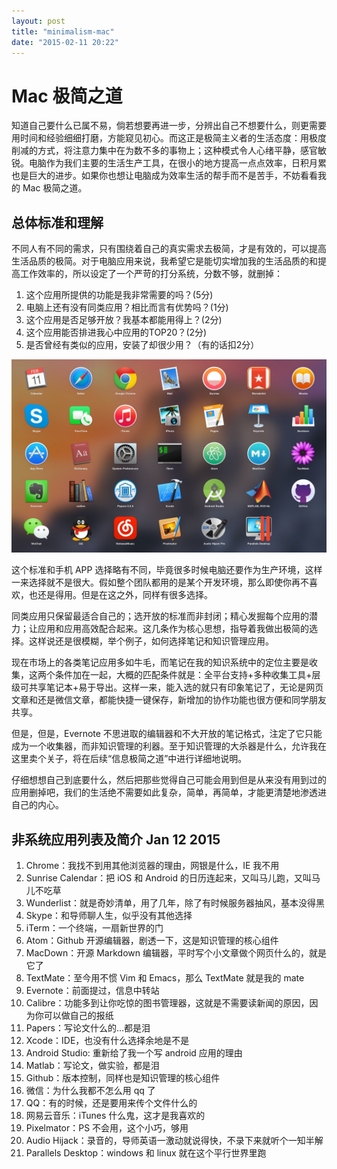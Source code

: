 ```yaml
---
layout: post
title: "minimalism-mac"
date: "2015-02-11 20:22"
---
```


# Mac 极简之道

知道自己要什么已属不易，倘若想要再进一步，分辨出自己不想要什么，则更需要用时间和经验细细打磨，方能窥见初心。而这正是极简主义者的生活态度：用极度削减的方式，将注意力集中在为数不多的事物上；这种模式令人心绪平静，感官敏锐。电脑作为我们主要的生活生产工具，在很小的地方提高一点点效率，日积月累也是巨大的进步。如果你也想让电脑成为效率生活的帮手而不是苦手，不妨看看我的 Mac 极简之道。

## 总体标准和理解

不同人有不同的需求，只有围绕着自己的真实需求去极简，才是有效的，可以提高生活品质的极简。对于电脑应用来说，我希望它是能切实增加我的生活品质的和提高工作效率的，所以设定了一个严苛的打分系统，分数不够，就删掉：

1. 这个应用所提供的功能是我非常需要的吗？(5分)
2. 电脑上还有没有同类应用？相比而言有优势吗？(1分)
3. 这个应用是否足够开放？我基本都能用得上？(2分)
4. 这个应用能否排进我心中应用的TOP20？(2分)
5. 是否曾经有类似的应用，安装了却很少用？（有的话扣2分）

![](_resources/minimac.jpg)

这个标准和手机 APP 选择略有不同，毕竟很多时候电脑还要作为生产环境，这样一来选择就不是很大。假如整个团队都用的是某个开发环境，那么即使你再不喜欢，也还是得用。但是在这之外，同样有很多选择。

同类应用只保留最适合自己的；选开放的标准而非封闭；精心发掘每个应用的潜力；让应用和应用高效配合起来。这几条作为核心思想，指导着我做出极简的选择。这样说还是很模糊，举个例子，如何选择笔记和知识管理应用。

现在市场上的各类笔记应用多如牛毛，而笔记在我的知识系统中的定位主要是收集，这两个条件加在一起，大概的匹配条件就是：全平台支持+多种收集工具+层级可共享笔记本+易于导出。这样一来，能入选的就只有印象笔记了，无论是网页文章和还是微信文章，都能快捷一键保存，新增加的协作功能也很方便和同学朋友共享。

但是，但是，Evernote 不思进取的编辑器和不大开放的笔记格式，注定了它只能成为一个收集器，而非知识管理的利器。至于知识管理的大杀器是什么，允许我在这里卖个关子，将在后续“信息极简之道”中进行详细地说明。

仔细想想自己到底要什么，然后把那些觉得自己可能会用到但是从来没有用到过的应用删掉吧，我们的生活绝不需要如此复杂，简单，再简单，才能更清楚地渗透进自己的内心。

## 非系统应用列表及简介 Jan 12 2015

1. Chrome：我找不到用其他浏览器的理由，网银是什么，IE 我不用
2. Sunrise Calendar：把 iOS 和 Android 的日历连起来，又叫马儿跑，又叫马儿不吃草
3. Wunderlist：就是奇妙清单，用了几年，除了有时候服务器抽风，基本没得黑
4. Skype：和导师聊人生，似乎没有其他选择
5. iTerm：一个终端，一扇新世界的门
6. Atom：Github 开源编辑器，剧透一下，这是知识管理的核心组件
7. MacDown：开源 Markdown 编辑器，平时写个小文章做个网页什么的，就是它了
8. TextMate：至今用不惯 Vim 和 Emacs，那么 TextMate 就是我的 mate
9. Evernote：前面提过，信息中转站
10. Calibre：功能多到让你吃惊的图书管理器，这就是不需要读新闻的原因，因为你可以做自己的报纸
11. Papers：写论文什么的...都是泪
12. Xcode：IDE，也没有什么选择余地是不是
13. Android Studio: 重新给了我一个写 android 应用的理由
14. Matlab：写论文，做实验，都是泪
15. Github：版本控制，同样也是知识管理的核心组件
16. 微信：为什么我都不怎么用 qq 了
17. QQ：有的时候，还是要用来传个文件什么的
18. 网易云音乐：iTunes 什么鬼，这才是我喜欢的
19. Pixelmator：PS 不会用，这个小巧，够用
20. Audio Hijack：录音的，导师英语一激动就说得快，不录下来就听个一知半解
21. Parallels Desktop：windows 和 linux 就在这个平行世界里跑
